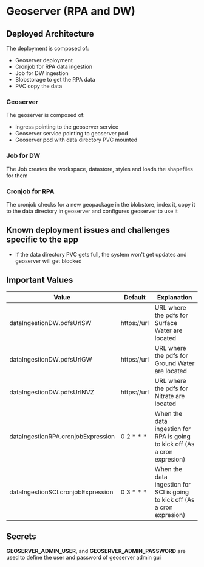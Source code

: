 # Geoserver (RPA and DW)
## Deployed Architecture
The deployment is composed of:
- Geoserver deployment
- Cronjob for RPA data ingestion
- Job for DW ingestion
- Blobstorage to get the RPA data
- PVC copy the data
### Geoserver
The geoserver is composed of:
- Ingress pointing to the geoserver service
- Geoserver service pointing to geoserver pod
- Geoserver pod with data directory PVC mounted
### Job for DW
The Job creates the workspace, datastore, styles and loads the shapefiles for them
### Cronjob for RPA
The cronjob checks for a new geopackage in the blobstore, index it, copy it to the data directory in geoserver and configures geoserver to use it
## Known deployment issues and challenges specific to the app
- If the data directory PVC gets full, the system won't get updates and geoserver will get blocked
## Important Values 
|  Value | Default  | Explanation  |
|---|---|---|
| dataIngestionDW.pdfsUrlSW | https://url | URL where the pdfs for Surface Water are located  |
| dataIngestionDW.pdfsUrlGW | https://url | URL where the pdfs for Ground Water are located  |
| dataIngestionDW.pdfsUrlNVZ | https://url | URL where the pdfs for Nitrate are located  |
| dataIngestionRPA.cronjobExpression | 0 2 * * *| When the data ingestion for RPA is going to kick off (As a cron expresion) |
| dataIngestionSCI.cronjobExpression | 0 3 * * * | When the data ingestion for SCI is going to kick off (As a cron expresion) |
## Secrets
**GEOSERVER_ADMIN_USER**, and **GEOSERVER_ADMIN_PASSWORD** are used to define the user and password of geoserver admin gui